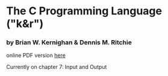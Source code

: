 # The C Programming Language ("k&r")
### by Brian W. Kernighan & Dennis M. Ritchie

online PDF version [here](http://www2.cs.uregina.ca/~hilder/cs833/Other%20Reference%20Materials/The%20C%20Programming%20Language.pdf)

Currently on chapter 7: Input and Output

